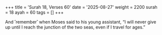 +++
title = 'Surah 18, Verses 60'
date = '2025-08-27'
weight = 2200
surah = 18
ayah = 60
tags = []
+++

And ˹remember˺ when Moses said to his young assistant, “I will never give up until I reach the junction of the two seas, even if I travel for ages.”